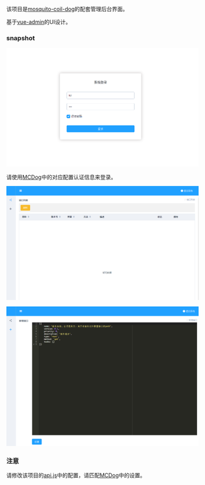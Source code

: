 该项目是[mosquito-coil-dog](https://github.com/kazaff/mosquito-coil-dog)的配套管理后台界面。

基于[vue-admin](https://github.com/taylorchen709/vue-admin)的UI设计。

### snapshot

![](https://github.com/kazaff/MCDog-Management/blob/master/docs/login.png)

请使用[MCDog](https://github.com/kazaff/mosquito-coil-dog/blob/master/config.js#L17-L18)中的对应配置认证信息来登录。

![](https://github.com/kazaff/MCDog-Management/blob/master/docs/list.png)

![](https://github.com/kazaff/MCDog-Management/blob/master/docs/add.png)

### 注意

请修改该项目的[api.js](https://github.com/kazaff/MCDog-Management/blob/master/src/api/api.js#L3)中的配置，请匹配[MCDog](https://github.com/kazaff/mosquito-coil-dog/blob/master/config.js#L15-L16)中的设置。
